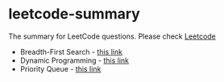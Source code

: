 # leetcode-summary
The summary for LeetCode questions. Please check [Leetcode](https://leetcode.com/)

* Breadth-First Search - [this link](./bfs/README.md)
* Dynamic Programming - [this link](./dp/README.md)
* Priority Queue - [this link](./pq/README.md)